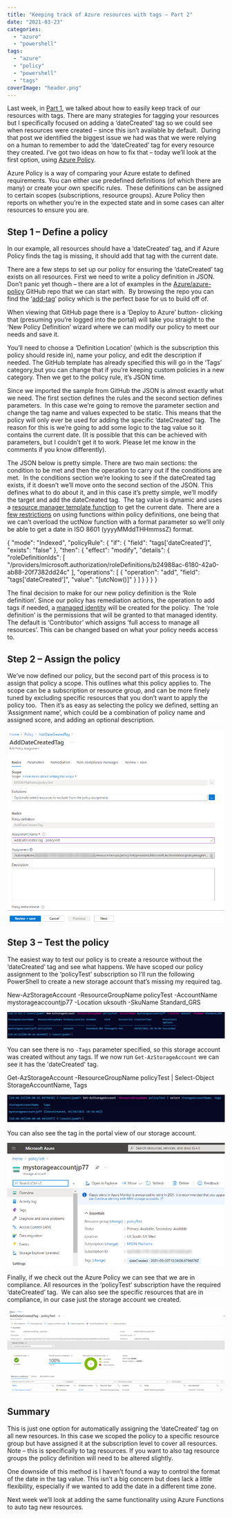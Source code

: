 ```yaml
---
title: "Keeping track of Azure resources with tags – Part 2"
date: "2021-03-23"
categories: 
  - "azure"
  - "powershell"
tags: 
  - "azure"
  - "policy"
  - "powershell"
  - "tags"
coverImage: "header.png"
---
```


Last week, in [Part 1](https://jesspomfret.com/azure-tags-part1/), we talked about how to easily keep track of our resources with tags. There are many strategies for tagging your resources but I specifically focused on adding a ‘dateCreated’ tag so we could see when resources were created – since this isn’t available by default.  During that post we identified the biggest issue we had was that we were relying on a human to remember to add the ‘dateCreated’ tag for every resource they created. I’ve got two ideas on how to fix that – today we’ll look at the first option, using [Azure Policy](https://docs.microsoft.com/en-us/azure/governance/policy/overview).

Azure Policy is a way of comparing your Azure estate to defined requirements. You can either use predefined definitions (of which there are many) or create your own specific rules.  These definitions can be assigned to certain scopes (subscriptions, resource groups). Azure Policy then reports on whether you’re in the expected state and in some cases can alter resources to ensure you are.

## **Step 1 – Define a policy**

In our example, all resources should have a ‘dateCreated’ tag, and if Azure Policy finds the tag is missing, it should add that tag with the current date.

There are a few steps to set up our policy for ensuring the ‘dateCreated’ tag exists on all resources. First we need to write a policy definition in JSON.  Don’t panic yet though – there are a lot of examples in the [Azure/azure-policy](https://github.com/Azure/azure-policy) GitHub repo that we can start with.  By browsing the repo you can find the ‘[add-tag](https://github.com/Azure/azure-policy/tree/master/samples/Tags/add-tag)’ policy which is the perfect base for us to build off of.  

When viewing that GitHub page there is a ‘Deploy to Azure’ button- clicking that (presuming you’re logged into the portal) will take you straight to the ‘New Policy Definition’ wizard where we can modify our policy to meet our needs and save it. 

You’ll need to choose a ‘Definition Location’ (which is the subscription this policy should reside in), name your policy, and edit the description if needed. The GitHub template has already specified this will go in the ‘Tags’ category,but you can change that if you’re keeping custom policies in a new category. Then we get to the policy rule, it’s JSON time.

Since we imported the sample from GitHub the JSON is almost exactly what we need. The first section defines the rules and the second section defines parameters.  In this case we’re going to remove the parameter section and change the tag name and values expected to be static. This means that the policy will only ever be used for adding the specific ‘dateCreated’ tag.  The reason for this is we’re going to add some logic to the tag value so it contains the current date. (It is possible that this can be achieved with parameters, but I couldn’t get it to work. Please let me know in the comments if you know differently). 

The JSON below is pretty simple. There are two main sections: the condition to be met and then the operation to carry out if the conditions are met.  In the conditions section we’re looking to see if the dateCreated tag exists, if it doesn’t we’ll move onto the second section of the JSON. This defines what to do about it, and in this case it’s pretty simple, we’ll modify the target and add the dateCreated tag.  The tag value is dynamic and uses a [resource manager template function](https://docs.microsoft.com/en-us/azure/azure-resource-manager/templates/template-functions) to get the current date.  There are a [few restrictions](https://docs.microsoft.com/en-us/azure/governance/policy/concepts/definition-structure#policy-functions) on using functions within policy definitions, one being that we can’t overload the uctNow function with a format parameter so we’ll only be able to get a date in ISO 8601 (yyyyMMddTHHmmssZ) format.

{
  "mode": "Indexed",
  "policyRule": {
    "if": {
      "field": "tags\['dateCreated'\]",
      "exists": "false"
    },
    "then": {
      "effect": "modify",
      "details": {
        "roleDefinitionIds": \[
          "/providers/microsoft.authorization/roleDefinitions/b24988ac-6180-42a0-ab88-20f7382dd24c"
        \],
        "operations": \[
          {
            "operation": "add",
            "field": "tags\['dateCreated'\]",
            "value": "\[utcNow()\]"
          }
        \]
      }
    }
  }
}

The final decision to make for our new policy definition is the ‘Role definition’. Since our policy has remediation actions, the operation to add tags if needed, a [managed identity](https://docs.microsoft.com/en-us/azure/active-directory/managed-identities-azure-resources/overview) will be created for the policy.  The ‘role definition’ is the permissions that will be granted to that managed identity.  The default is ‘Contributor’ which assigns ‘full access to manage all resources’. This can be changed based on what your policy needs access to.

## **Step 2 – Assign the policy**

We’ve now defined our policy, but the second part of this process is to assign that policy a scope. This outlines what this policy applies to. The scope can be a subscription or resource group, and can be more finely tuned by excluding specific resources that you don’t want to apply the policy too.  Then it’s as easy as selecting the policy we defined, setting an ‘Assignment name’, which could be a combination of policy name and assigned score, and adding an optional description.

[![Assign policy screen in Azure](images/assignPolicy.png)](https://jesspomfret.com/wp-content/uploads/2021/03/assignPolicy.png)

## **Step 3 – Test the policy**

The easiest way to test our policy is to create a resource without the ‘dateCreated’ tag and see what happens. We have scoped our policy assignment to the ‘policyTest’ subscription so I’ll run the following PowerShell to create a new storage account that’s missing my required tag.

New-AzStorageAccount -ResourceGroupName policyTest -AccountName mystorageaccountjp77 -Location uksouth -SkuName Standard\_GRS

[![create storage account with New-AzStorageAccount](images/createStorageAccount-1024x124.png)](https://jesspomfret.com/wp-content/uploads/2021/03/createStorageAccount.png)

You can see there is no `-Tags` parameter specified, so this storage account was created without any tags. If we now run `Get-AzStorageAccount` we can see it has the 'dateCreated' tag.

Get-AzStorageAccount -ResourceGroupName policyTest | Select-Object StorageAccountName, Tags

[![Get-AzStorageAccount results show the tags](images/storageAccountTagged-1024x129.png)](https://jesspomfret.com/wp-content/uploads/2021/03/storageAccountTagged.png)

You can also see the tag in the portal view of our storage account.

![](images/storageAccountTaggedPortal.png)

Finally, if we check out the Azure Policy we can see that we are in compliance. All resources in the ‘policyTest’ subscription have the required ‘dateCreated’ tag.  We can also see the specific resources that are in compliance, in our case just the storage account we created.

[![](images/policyCompliance-1024x390.png)](https://jesspomfret.com/wp-content/uploads/2021/03/policyCompliance.png)

## **Summary**

This is just one option for automatically assigning the ‘dateCreated’ tag on all new resources. In this case we scoped the policy to a specific resource group but have assigned it at the subscription level to cover all resources.  Note – this is specifically to tag resources. If you want to also tag resource groups the policy definition will need to be altered slightly.

One downside of this method is I haven’t found a way to control the format of the date in the tag value. This isn’t a big concern but does lack a little flexibility, especially if we wanted to add the date in a different time zone.

Next week we’ll look at adding the same functionality using Azure Functions to auto tag new resources.
